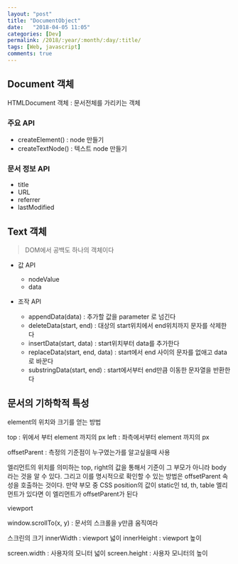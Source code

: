 ```yaml
---
layout: "post"
title: "DocumentObject"
date:   "2018-04-05 11:05"
categories: [Dev]
permalink: /2018/:year/:month/:day/:title/
tags: [Web, javascript]
comments: true
---
```

## Document 객체
HTMLDocument 객체 : 문서전체를 가리키는 객체

### 주요 API
- createElement() : node 만들기
- createTextNode() : 텍스트 node 만들기

### 문서 정보 API
- title
- URL
- referrer
- lastModified

## Text 객체
> DOM에서 공백도 하나의 객체이다

- 값 API
  - nodeValue
  - data

- 조작 API
  - appendData(data) : 추가할 값을 parameter 로 넘긴다
  - deleteData(start, end) : 대상의 start위치에서 end위치까지 문자를 삭제한다
  - insertData(start, data) : start위치부터 data를 추가한다
  - replaceData(start, end, data) : start에서 end 사이의 문자를 없애고 data로 바꾼다
  - substringData(start, end) : start에서부터 end만큼 이동한 문자열을 반환한다

## 문서의 기하학적 특성
element의 위치와 크기를 얻는 방법

top : 위에서 부터 element 까지의 px
left :  좌측에서부터 element 까지의 px

offsetParent : 측정의 기준점이 누구였는가를 알고싶을때 사용

엘리먼트의 위치를 의미하는 top, right의 값을 통해서 기준이 그 부모가 아니라 body라는 것을 알 수 있다. 그리고 이를 명시적으로 확인할 수 있는 방법은 offsetParent 속성을 호출하는 것이다. 만약 부모 중 CSS position의 값이 static인 td, th, table 엘리먼트가 있다면 이 엘리먼트가 offsetParent가 된다

viewport

window.scrollTo(x, y) : 문서의 스크롤을 y만큼 움직여라

스크린의 크기
innerWidth : viewport 넓이
innerHeight : viewport 높이

screen.width : 사용자의 모니터 넓이
screen.height : 사용자 모니터의 높이
